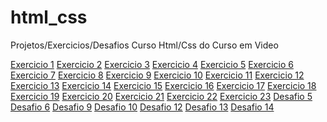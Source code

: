 # html_css
 Projetos/Exercicios/Desafios Curso Html/Css do Curso em Video

<a href="exercicios/ex001/index.html" target="_blank">Exercicio 1</a>
<a href="exercicios/ex002/index.html" target="_blank">Exercicio 2</a>
<a href="exercicios/ex003/index.html" target="_blank">Exercicio 3</a>
<a href="exercicios/ex004/index.html" target="_blank">Exercicio 4</a>
<a href="exercicios/ex005/index.html" target="_blank">Exercicio 5</a>
<a href="exercicios/ex006/index.html" target="_blank">Exercicio 6</a>
<a href="exercicios/ex007/index.html" target="_blank">Exercicio 7</a>
<a href="exercicios/ex008/index.html" target="_blank">Exercicio 8</a>
<a href="exercicios/ex009/index.html" target="_blank">Exercicio 9</a>
<a href="exercicios/ex010/index.html" target="_blank">Exercicio 10</a>
<a href="exercicios/ex011/index.html" target="_blank">Exercicio 11</a>
<a href="exercicios/ex012/index.html" target="_blank">Exercicio 12</a>
<a href="exercicios/ex013/index.html" target="_blank">Exercicio 13</a>
<a href="exercicios/ex014/index.html" target="_blank">Exercicio 14</a>
<a href="exercicios/ex015/index.html" target="_blank">Exercicio 15</a>
<a href="exercicios/ex016/cor1.html" target="_blank">Exercicio 16</a>
<a href="exercicios/ex017/fonte01.html" target="_blank">Exercicio 17</a>
<a href="exercicios/ex018/fonte01.html" target="_blank">Exercicio 18</a>
<a href="exercicios/ex019/index.html" target="_blank">Exercicio 19</a>
<a href="exercicios/ex020/index.html" target="_blank">Exercicio 20</a>
<a href="exercicios/ex021/index.html" target="_blank">Exercicio 21</a>
<a href="exercicios/ex022/fundo06.html" target="_blank">Exercicio 22</a>
<a href="exercicios/ex023/tabela01.html" target="_blank">Exercicio 23</a>
<a href="desafios/desafio 005/desafio 005.html" target="_blank">Desafio 5</a>
<a href="desafios/desafio 006/desafio 006.html" target="_blank">Desafio 6</a>
<a href="desafios/desfio 009/desafio 009.html" target="_blank">Desafio 9</a>
<a href="desafios/desafio-010/android.html" target="_blank">Desafio 10</a>
<a href="desafios/desafio-012/index.html" target="_blank">Desafio 12</a>
<a href="desafios/desafio-013/tabela01.html" target="_blank">Desafio 13</a>
<a href="desafios/desafio-014/tabela.html" target="_blank">Desafio 14</a>

